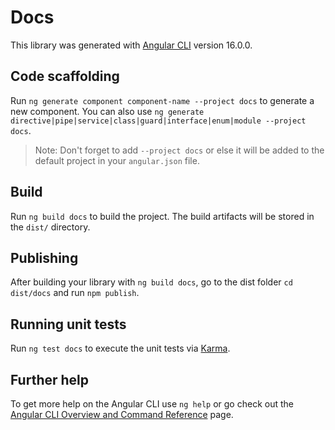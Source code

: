 # Docs

This library was generated with [Angular CLI](https://github.com/angular/angular-cli) version 16.0.0.

## Code scaffolding

Run `ng generate component component-name --project docs` to generate a new component. You can also use `ng generate directive|pipe|service|class|guard|interface|enum|module --project docs`.
> Note: Don't forget to add `--project docs` or else it will be added to the default project in your `angular.json` file. 

## Build

Run `ng build docs` to build the project. The build artifacts will be stored in the `dist/` directory.

## Publishing

After building your library with `ng build docs`, go to the dist folder `cd dist/docs` and run `npm publish`.

## Running unit tests

Run `ng test docs` to execute the unit tests via [Karma](https://karma-runner.github.io).

## Further help

To get more help on the Angular CLI use `ng help` or go check out the [Angular CLI Overview and Command Reference](https://angular.io/cli) page.
